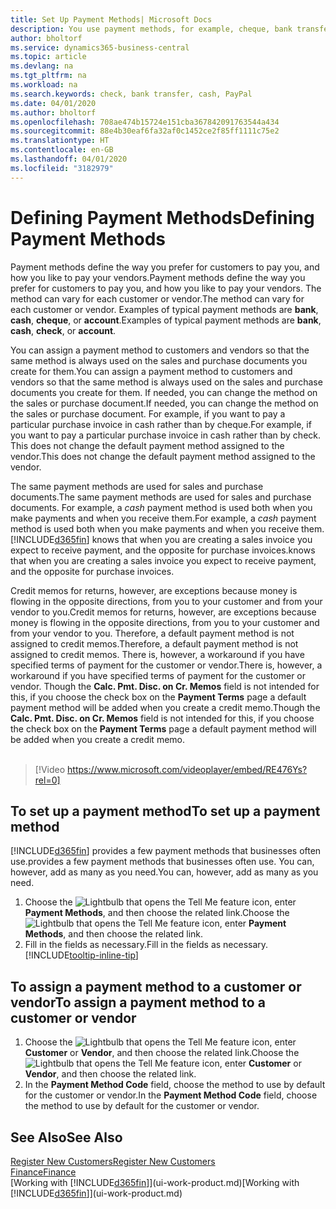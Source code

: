 ```yaml
---
title: Set Up Payment Methods| Microsoft Docs
description: You use payment methods, for example, cheque, bank transfer, cash, or PayPal, to define how sales and purchase invoices will be paid.
author: bholtorf
ms.service: dynamics365-business-central
ms.topic: article
ms.devlang: na
ms.tgt_pltfrm: na
ms.workload: na
ms.search.keywords: check, bank transfer, cash, PayPal
ms.date: 04/01/2020
ms.author: bholtorf
ms.openlocfilehash: 708ae474b15724e151cba367842091763544a434
ms.sourcegitcommit: 88e4b30eaf6fa32af0c1452ce2f85ff1111c75e2
ms.translationtype: HT
ms.contentlocale: en-GB
ms.lasthandoff: 04/01/2020
ms.locfileid: "3182979"
---
```

# <a name="defining-payment-methods"></a><span data-ttu-id="e3c42-103">Defining Payment Methods</span><span class="sxs-lookup"><span data-stu-id="e3c42-103">Defining Payment Methods</span></span>
<span data-ttu-id="e3c42-104">Payment methods define the way you prefer for customers to pay you, and how you like to pay your vendors.</span><span class="sxs-lookup"><span data-stu-id="e3c42-104">Payment methods define the way you prefer for customers to pay you, and how you like to pay your vendors.</span></span> <span data-ttu-id="e3c42-105">The method can vary for each customer or vendor.</span><span class="sxs-lookup"><span data-stu-id="e3c42-105">The method can vary for each customer or vendor.</span></span> <span data-ttu-id="e3c42-106">Examples of typical payment methods are **bank**, **cash**, **cheque**, or **account**.</span><span class="sxs-lookup"><span data-stu-id="e3c42-106">Examples of typical payment methods are **bank**, **cash**, **check**, or **account**.</span></span>

<span data-ttu-id="e3c42-107">You can assign a payment method to customers and vendors so that the same method is always used on the sales and purchase documents you create for them.</span><span class="sxs-lookup"><span data-stu-id="e3c42-107">You can assign a payment method to customers and vendors so that the same method is always used on the sales and purchase documents you create for them.</span></span> <span data-ttu-id="e3c42-108">If needed, you can change the method on the sales or purchase document.</span><span class="sxs-lookup"><span data-stu-id="e3c42-108">If needed, you can change the method on the sales or purchase document.</span></span> <span data-ttu-id="e3c42-109">For example, if you want to pay a particular purchase invoice in cash rather than by cheque.</span><span class="sxs-lookup"><span data-stu-id="e3c42-109">For example, if you want to pay a particular purchase invoice in cash rather than by check.</span></span> <span data-ttu-id="e3c42-110">This does not change the default payment method assigned to the vendor.</span><span class="sxs-lookup"><span data-stu-id="e3c42-110">This does not change the default payment method assigned to the vendor.</span></span>

<span data-ttu-id="e3c42-111">The same payment methods are used for sales and purchase documents.</span><span class="sxs-lookup"><span data-stu-id="e3c42-111">The same payment methods are used for sales and purchase documents.</span></span> <span data-ttu-id="e3c42-112">For example, a _cash_ payment method is used both when you make payments and when you receive them.</span><span class="sxs-lookup"><span data-stu-id="e3c42-112">For example, a _cash_ payment method is used both when you make payments and when you receive them.</span></span> [!INCLUDE[d365fin](includes/d365fin_md.md)] <span data-ttu-id="e3c42-113">knows that when you are creating a sales invoice you expect to receive payment, and the opposite for purchase invoices.</span><span class="sxs-lookup"><span data-stu-id="e3c42-113">knows that when you are creating a sales invoice you expect to receive payment, and the opposite for purchase invoices.</span></span>

<span data-ttu-id="e3c42-114">Credit memos for returns, however, are exceptions because money is flowing in the opposite directions, from you to your customer and from your vendor to you.</span><span class="sxs-lookup"><span data-stu-id="e3c42-114">Credit memos for returns, however, are exceptions because money is flowing in the opposite directions, from you to your customer and from your vendor to you.</span></span> <span data-ttu-id="e3c42-115">Therefore, a default payment method is not assigned to credit memos.</span><span class="sxs-lookup"><span data-stu-id="e3c42-115">Therefore, a default payment method is not assigned to credit memos.</span></span> <span data-ttu-id="e3c42-116">There is, however, a workaround if you have specified terms of payment for the customer or vendor.</span><span class="sxs-lookup"><span data-stu-id="e3c42-116">There is, however, a workaround if you have specified terms of payment for the customer or vendor.</span></span> <span data-ttu-id="e3c42-117">Though the **Calc. Pmt. Disc. on Cr. Memos** field is not intended for this, if you choose the check box on the **Payment Terms** page a default payment method will be added when you create a credit memo.</span><span class="sxs-lookup"><span data-stu-id="e3c42-117">Though the **Calc. Pmt. Disc. on Cr. Memos** field is not intended for this, if you choose the check box on the **Payment Terms** page a default payment method will be added when you create a credit memo.</span></span> <br><br>  

> [!Video https://www.microsoft.com/videoplayer/embed/RE476Ys?rel=0]

## <a name="to-set-up-a-payment-method"></a><span data-ttu-id="e3c42-118">To set up a payment method</span><span class="sxs-lookup"><span data-stu-id="e3c42-118">To set up a payment method</span></span>
[!INCLUDE[d365fin](includes/d365fin_md.md)] <span data-ttu-id="e3c42-119">provides a few payment methods that businesses often use.</span><span class="sxs-lookup"><span data-stu-id="e3c42-119">provides a few payment methods that businesses often use.</span></span> <span data-ttu-id="e3c42-120">You can, however, add as many as you need.</span><span class="sxs-lookup"><span data-stu-id="e3c42-120">You can, however, add as many as you need.</span></span>

1. <span data-ttu-id="e3c42-121">Choose the ![Lightbulb that opens the Tell Me feature](media/ui-search/search_small.png "Tell me what you want to do") icon, enter **Payment Methods**, and then choose the related link.</span><span class="sxs-lookup"><span data-stu-id="e3c42-121">Choose the ![Lightbulb that opens the Tell Me feature](media/ui-search/search_small.png "Tell me what you want to do") icon, enter **Payment Methods**, and then choose the related link.</span></span>
2. <span data-ttu-id="e3c42-122">Fill in the fields as necessary.</span><span class="sxs-lookup"><span data-stu-id="e3c42-122">Fill in the fields as necessary.</span></span> [!INCLUDE[tooltip-inline-tip](includes/tooltip-inline-tip_md.md)]

## <a name="to-assign-a-payment-method-to-a-customer-or-vendor"></a><span data-ttu-id="e3c42-123">To assign a payment method to a customer or vendor</span><span class="sxs-lookup"><span data-stu-id="e3c42-123">To assign a payment method to a customer or vendor</span></span>
1. <span data-ttu-id="e3c42-124">Choose the ![Lightbulb that opens the Tell Me feature](media/ui-search/search_small.png "Tell me what you want to do") icon, enter **Customer** or **Vendor**, and then choose the related link.</span><span class="sxs-lookup"><span data-stu-id="e3c42-124">Choose the ![Lightbulb that opens the Tell Me feature](media/ui-search/search_small.png "Tell me what you want to do") icon, enter **Customer** or **Vendor**, and then choose the related link.</span></span>
2. <span data-ttu-id="e3c42-125">In the **Payment Method Code** field, choose the method to use by default for the customer or vendor.</span><span class="sxs-lookup"><span data-stu-id="e3c42-125">In the **Payment Method Code** field, choose the method to use by default for the customer or vendor.</span></span>

## <a name="see-also"></a><span data-ttu-id="e3c42-126">See Also</span><span class="sxs-lookup"><span data-stu-id="e3c42-126">See Also</span></span>
[<span data-ttu-id="e3c42-127">Register New Customers</span><span class="sxs-lookup"><span data-stu-id="e3c42-127">Register New Customers</span></span>](sales-how-register-new-customers.md)  
[<span data-ttu-id="e3c42-128">Finance</span><span class="sxs-lookup"><span data-stu-id="e3c42-128">Finance</span></span>](finance.md)  
<span data-ttu-id="e3c42-129">[Working with [!INCLUDE[d365fin](includes/d365fin_md.md)]](ui-work-product.md)</span><span class="sxs-lookup"><span data-stu-id="e3c42-129">[Working with [!INCLUDE[d365fin](includes/d365fin_md.md)]](ui-work-product.md)</span></span>  
